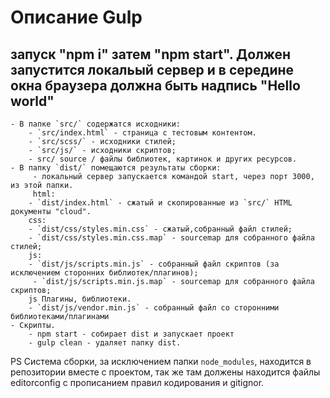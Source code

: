 # Описание Gulp

## запуск "npm i" затем "npm start". Должен запустится локальый сервер и в середине окна браузера должна быть надпись "Hello world"

    - В папке `src/` содержатся исходники:
        - `src/index.html` - страница с тестовым контентом.
        - `src/scss/` - исходники стилей;
        - `src/js/` - исходники скриптов;
        - src/ source / файлы библиотек, картинок и других ресурсов.
    - В папку `dist/` помещаются результаты сборки:
         - локальный сервер запускается командой start, через порт 3000, из этой папки.
         html:
        - `dist/index.html` - сжатый и скопированные из `src/` HTML документы "cloud".
        css:
        - `dist/css/styles.min.css` - сжатый,собранный файл стилей;
        - `dist/css/styles.min.css.map` - sourcemap для собранного файла стилей;
        js:
        - `dist/js/scripts.min.js` - собранный файл скриптов (за исключением сторонних библиотек/плагинов);
         - `dist/js/scripts.min.js.map` - sourcemap для собранного файла скриптов;
        js Плагины, библиотеки.
        - `dist/js/vendor.min.js` - собранный файл со сторонними библиотеками/плагинами
    - Cкрипты.
        - npm start - собирает dist и запускает проект
        - gulp clean - удаляет папку dist.

PS Система сборки, за исключением папки `node_modules`, находится в репозитории вместе с проектом, так же там должены находится файлы editorconfig с прописанием правил кодирования и gitignor.
